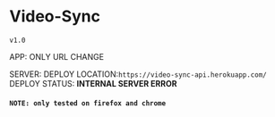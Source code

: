 # Video-Sync
`v1.0`

APP:
	ONLY URL CHANGE	
<br>

SERVER: 
	DEPLOY LOCATION:`https://video-sync-api.herokuapp.com/`  
	DEPLOY STATUS: **INTERNAL SERVER ERROR**

#### `NOTE: only tested on firefox and chrome`